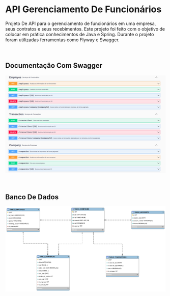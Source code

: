 <h1>API Gerenciamento De Funcionários</h1> 
<p>
  Projeto De API para o gerenciamento de funcionários em uma empresa, seus contratos e seus recebimentos. 
  Este projeto foi feito com o objetivo de colocar em prática conhecimentos de Java e Spring. 
  Durante o projeto foram utilizadas ferramentas como Flyway e Swagger.
</p>
<br>

<h2>Documentação Com Swagger</h2>
<p>
  <img src = "https://github.com/CarlosVinicios99/API-Gerenciamento-De-Funcionarios/blob/main/swagger.jpg?raw=true" alt = "dcumentação com swagger">
</p>
<br>

<h2>Banco De Dados</h2>
<p>
  <img src = "https://github.com/CarlosVinicios99/API-Gerenciamento-De-Funcionarios/blob/main/Banco_de_dados.png" alt = "dcumentação com swagger">
</p>
<br>



